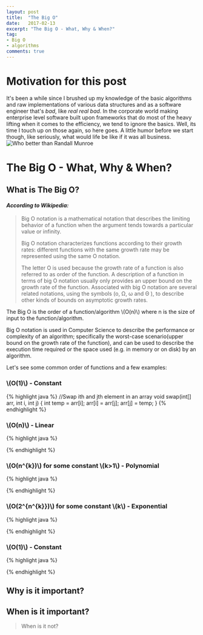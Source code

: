 ```yaml
---
layout: post
title:  "The Big O"
date:   2017-02-13
excerpt: "The Big O - What, Why & When?"
tag:
- Big O
- algorithms
comments: true
---
```


# Motivation for this post
It's been a while since I brushed up my knowledge of the basic algorithms and raw implementations of various data structures and as a software engineer that's *bad*, like *real real bad*.
In the corporate world making enterprise level software built upon frameworks that do most of the heavy lifting when it comes to the efficiency, we tend to ignore the basics. Well, its time I touch up on those again, so here goes.
A little humor before we start though, like seriously, what would life be like if it was all business.
![Who better than Randall Munroe](http://imgs.xkcd.com/comics/1337_part_2.png)


# The Big O - What, Why & When?

## What is The Big O?

#### *According to Wikipedia:*

> Big O notation is a mathematical notation that describes the limiting behavior of a function when the argument tends towards a particular value or infinity.
>
> Big O notation characterizes functions according to their growth rates: different functions with the same growth rate may be represented using the same O notation.
>
> The letter O is used because the growth rate of a function is also referred to as order of the function. A description of a function in terms of big O notation usually only provides an upper bound on the growth rate of the function. Associated with big O notation are several related notations, using the symbols \(o, Ω, ω and  Θ \), to describe other kinds of bounds on asymptotic growth rates.

The Big O is the order of a function/algorithm \\(O(n)\\) where n is the size of input to the function/algorithm.

Big O notation is used in Computer Science to describe the performance or complexity of an algorithm; specifically the worst-case scenario(upper bound on the growth rate of the function), and can be used to describe the execution time required or the space used (e.g. in memory or on disk) by an algorithm.

Let's see some common order of functions and a few examples:

### \\(O(1)\\) - Constant

{% highlight java %}
//Swap ith and jth element in an array
void swap(int[] arr, int i, int j)
{
  int temp = arr[i];
  arr[i] = arr[j];
  arr[j] = temp;
}
{% endhighlight %}

### \\(O(n)\\) - Linear

{% highlight java %}

{% endhighlight %}

### \\(O(n^{k})\\) for some constant \\(k>1\\) - Polynomial

{% highlight java %}

{% endhighlight %}

### \\(O(2^{n^{k}})\\) for some constant \\(k\\) - Exponential

{% highlight java %}

{% endhighlight %}

### \\(O(1)\\) - Constant

{% highlight java %}

{% endhighlight %}

## Why is it important?


## When is it important?
>  When is it not?
